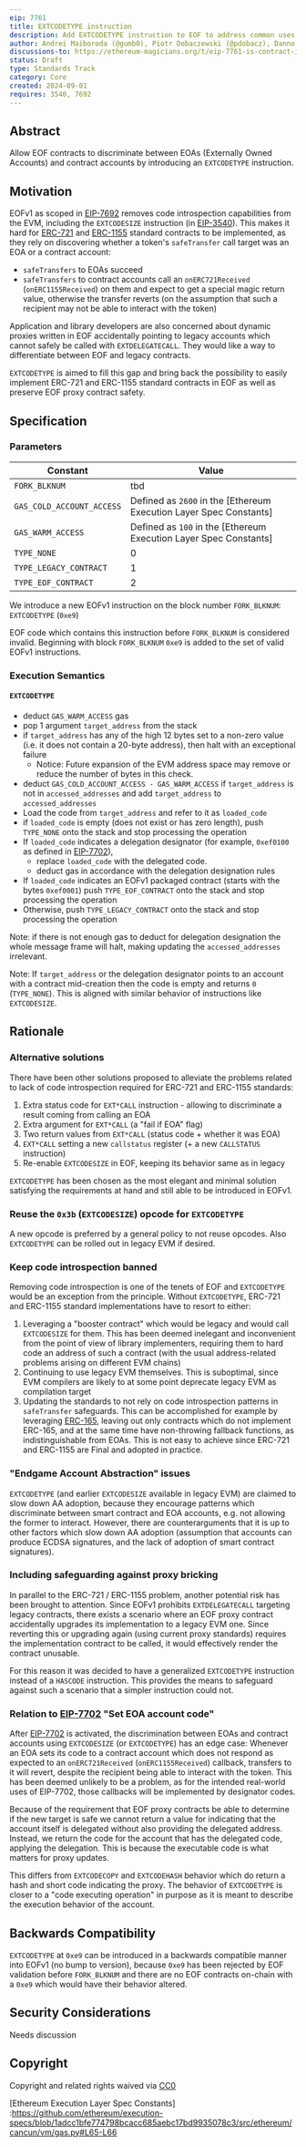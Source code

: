 ```yaml
---
eip: 7761
title: EXTCODETYPE instruction
description: Add EXTCODETYPE instruction to EOF to address common uses of EXTCODE* instructions
author: Andrei Maiboroda (@gumb0), Piotr Dobaczewski (@pdobacz), Danno Ferrin (@shemnon)
discussions-to: https://ethereum-magicians.org/t/eip-7761-is-contract-instruction/20936
status: Draft
type: Standards Track
category: Core
created: 2024-09-01
requires: 3540, 7692
---
```


## Abstract

Allow EOF contracts to discriminate between EOAs (Externally Owned Accounts) and contract accounts by introducing an `EXTCODETYPE` instruction.

## Motivation

EOFv1 as scoped in [EIP-7692] removes code introspection capabilities from the EVM, including the `EXTCODESIZE` instruction (in [EIP-3540]). This makes it hard for [ERC-721] and [ERC-1155] standard contracts to be implemented, as they rely on discovering whether a token's `safeTransfer` call target was an EOA or a contract account:

- `safeTransfers` to EOAs succeed
- `safeTransfers` to contract accounts call an `onERC721Received` (`onERC1155Received`) on them and expect to get a special magic return value, otherwise the transfer reverts (on the assumption that such a recipient may not be able to interact with the token)

Application and library developers are also concerned about dynamic proxies written in EOF accidentally pointing to legacy accounts which cannot safely be called with `EXTDELEGATECALL`. They would like a way to differentiate between EOF and legacy contracts.

`EXTCODETYPE` is aimed to fill this gap and bring back the possibility to easily implement ERC-721 and ERC-1155 standard contracts in EOF as well as preserve EOF proxy contract safety.



## Specification

### Parameters

| Constant                  | Value                                                              |
|---------------------------|--------------------------------------------------------------------|
| `FORK_BLKNUM`             | tbd                                                                |
| `GAS_COLD_ACCOUNT_ACCESS` | Defined as `2600` in the [Ethereum Execution Layer Spec Constants] |
| `GAS_WARM_ACCESS`         | Defined as `100` in the [Ethereum Execution Layer Spec Constants]  |
| `TYPE_NONE`               | 0                                                                  |
| `TYPE_LEGACY_CONTRACT`    | 1                                                                  |
| `TYPE_EOF_CONTRACT`       | 2                                                                  |

We introduce a new EOFv1 instruction on the block number `FORK_BLKNUM`: `EXTCODETYPE` (`0xe9`)

EOF code which contains this instruction before `FORK_BLKNUM` is considered invalid. Beginning with block `FORK_BLKNUM` `0xe9` is added to the set of valid EOFv1 instructions.

### Execution Semantics
    
#### `EXTCODETYPE`

- deduct `GAS_WARM_ACCESS` gas
- pop 1 argument `target_address` from the stack
- if `target_address` has any of the high 12 bytes set to a non-zero value (i.e. it does not contain a 20-byte address), then halt with an exceptional failure
  - Notice: Future expansion of the EVM address space may remove or reduce the number of bytes in this check.
- deduct `GAS_COLD_ACCOUNT_ACCESS - GAS_WARM_ACCESS` if `target_address` is not in `accessed_addresses` and add `target_address` to `accessed_addresses`
- Load the code from `target_address` and refer to it as `loaded_code` 
- if `loaded_code` is empty (does not exist or has zero length), push `TYPE_NONE` onto the stack and stop processing the operation
- If `loaded_code` indicates a delegation designator (for example, `0xef0100` as defined in [EIP-7702]), 
  - replace `loaded_code` with the delegated code.
  - deduct gas in accordance with the delegation designation rules
- If `loaded_code` indicates an EOFv1 packaged contract (starts with the bytes `0xef0001`) push `TYPE_EOF_CONTRACT` onto the stack and stop processing the operation
- Otherwise, push `TYPE_LEGACY_CONTRACT` onto the stack and stop processing the operation

Note: if there is not enough gas to deduct for delegation designation the whole message frame will halt, making updating the `accessed_addresses` irrelevant.

Note: If `target_address` or the delegation designator points to an account with a contract mid-creation then the code is empty and returns `0` (`TYPE_NONE`). This is aligned with similar behavior of instructions like `EXTCODESIZE`.

## Rationale

### Alternative solutions

There have been other solutions proposed to alleviate the problems related to lack of code introspection required for ERC-721 and ERC-1155 standards:

1. Extra status code for `EXT*CALL` instruction - allowing to discriminate a result coming from calling an EOA
2. Extra argument for `EXT*CALL` (a "fail if EOA" flag)
3. Two return values from `EXT*CALL` (status code + whether it was EOA)
4. `EXT*CALL` setting a new `callstatus` register (+ a new `CALLSTATUS` instruction)
5. Re-enable `EXTCODESIZE` in EOF, keeping its behavior same as in legacy

`EXTCODETYPE` has been chosen as the most elegant and minimal solution satisfying the requirements at hand and still able to be introduced in EOFv1.

### Reuse the `0x3b` (`EXTCODESIZE`) opcode for `EXTCODETYPE`

A new opcode is preferred by a general policy to not reuse opcodes. Also `EXTCODETYPE` can be rolled out in legacy EVM if desired.

### Keep code introspection banned

Removing code introspection is one of the tenets of EOF and `EXTCODETYPE` would be an exception from the principle. Without `EXTCODETYPE`, ERC-721 and ERC-1155 standard implementations have to resort to either:

1. Leveraging a "booster contract" which would be legacy and would call `EXTCODESIZE` for them. This has been deemed inelegant and inconvenient from the point of view of library implementers, requiring them to hard code an address of such a contract (with the usual address-related problems arising on different EVM chains)
2. Continuing to use legacy EVM themselves. This is suboptimal, since EVM compilers are likely to at some point deprecate legacy EVM as compilation target
3. Updating the standards to not rely on code introspection patterns in `safeTransfer` safeguards. This can be accomplished for example by leveraging [ERC-165], leaving out only contracts which do not implement ERC-165, and at the same time have non-throwing fallback functions, as indistinguishable from EOAs. This is not easy to achieve since ERC-721 and ERC-1155 are Final and adopted in practice.

### "Endgame Account Abstraction" issues

`EXTCODETYPE` (and earlier `EXTCODESIZE` available in legacy EVM) are claimed to slow down AA adoption, because they encourage patterns which discriminate between smart contract and EOA accounts, e.g. not allowing the former to interact. However, there are counterarguments that it is up to other factors which slow down AA adoption (assumption that accounts can produce ECDSA signatures, and the lack of adoption of smart contract signatures).

### Including safeguarding against proxy bricking
    
In parallel to the ERC-721 / ERC-1155 problem, another potential risk has been brought to attention. Since EOFv1 prohibits `EXTDELEGATECALL` targeting legacy contracts, there exists a scenario where an EOF proxy contract accidentally upgrades its implementation to a legacy EVM one. Since reverting this or upgrading again (using current proxy standards) requires the implementation contract to be called, it would effectively render the contract unusable.
    
For this reason it was decided to have a generalized `EXTCODETYPE` instruction instead of a `HASCODE` instruction. This provides the means to safeguard against such a scenario that a simpler instruction could not.

### Relation to [EIP-7702] "Set EOA account code"

After [EIP-7702] is activated, the discrimination between EOAs and contract accounts using `EXTCODESIZE` (or `EXTCODETYPE`) has an edge case: Whenever an EOA sets its code to a contract account which does not respond as expected to an `onERC721Received` (`onERC1155Received`) callback, transfers to it will revert, despite the recipient being able to interact with the token. This has been deemed unlikely to be a problem, as for the intended real-world uses of EIP-7702, those callbacks will be implemented by designator codes.

Because of the requirement that EOF proxy contracts be able to determine if the new target is safe we cannot return a value for indicating that the account itself is delegated without also providing the delegated address. Instead, we return  the code for the account that has the delegated code, applying the delegation. This is because the executable code is what matters for proxy updates.

This differs from `EXTCODECOPY` and `EXTCODEHASH` behavior which do return a hash and short code indicating the proxy. The behavior of `EXTCODETYPE` is closer to a "code executing operation" in purpose as it is meant to describe the execution behavior of the account.

## Backwards Compatibility

`EXTCODETYPE` at `0xe9` can be introduced in a backwards compatible manner into EOFv1 (no bump to version), because `0xe9` has been rejected by EOF validation before `FORK_BLKNUM` and there are no EOF contracts on-chain with a `0xe9` which would have their behavior altered.

## Security Considerations

Needs discussion <!-- TODO -->

## Copyright

Copyright and related rights waived via [CC0]

[CC0]: ../LICENSE.md
[ERC-165]: ./eip-165.md
[ERC-721]: ./eip-721.md
[ERC-1155]: ./eip-1155.md
[EIP-3540]: ./eip-3540.md
[EIP-7702]: ./eip-7702.md
[EIP-7692]: ./eip-7692.md
[Ethereum Execution Layer Spec Constants] :https://github.com/ethereum/execution-specs/blob/1adcc1bfe774798bcacc685aebc17bd9935078c3/src/ethereum/cancun/vm/gas.py#L65-L66
